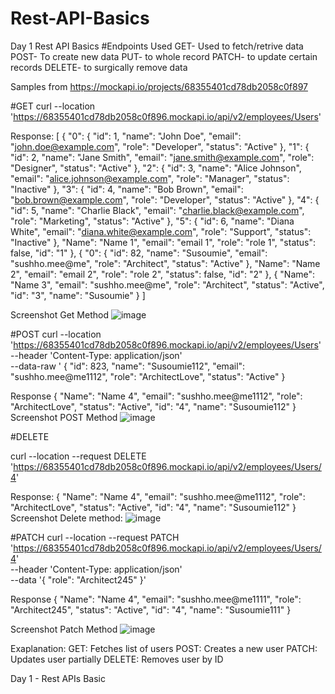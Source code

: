 # Rest-API-Basics
Day 1 Rest API Basics
#Endpoints Used
GET- Used to fetch/retrive data
POST- To create new data
PUT- to whole record
PATCH- to update certain records
DELETE- to surgically remove data

Samples from https://mockapi.io/projects/68355401cd78db2058c0f897

#GET
curl --location 'https://68355401cd78db2058c0f896.mockapi.io/api/v2/employees/Users'

Response:
[
    {
        "0": {
            "id": 1,
            "name": "John Doe",
            "email": "john.doe@example.com",
            "role": "Developer",
            "status": "Active"
        },
        "1": {
            "id": 2,
            "name": "Jane Smith",
            "email": "jane.smith@example.com",
            "role": "Designer",
            "status": "Active"
        },
        "2": {
            "id": 3,
            "name": "Alice Johnson",
            "email": "alice.johnson@example.com",
            "role": "Manager",
            "status": "Inactive"
        },
        "3": {
            "id": 4,
            "name": "Bob Brown",
            "email": "bob.brown@example.com",
            "role": "Developer",
            "status": "Active"
        },
        "4": {
            "id": 5,
            "name": "Charlie Black",
            "email": "charlie.black@example.com",
            "role": "Marketing",
            "status": "Active"
        },
        "5": {
            "id": 6,
            "name": "Diana White",
            "email": "diana.white@example.com",
            "role": "Support",
            "status": "Inactive"
        },
        "Name": "Name 1",
        "email": "email 1",
        "role": "role 1",
        "status": false,
        "id": "1"
    },
    {
        "0": {
            "id": 82,
            "name": "Susoumie",
            "email": "sushho.mee@me",
            "role": "Architect",
            "status": "Active"
        },
        "Name": "Name 2",
        "email": "email 2",
        "role": "role 2",
        "status": false,
        "id": "2"
    },
    {
        "Name": "Name 3",
        "email": "sushho.mee@me",
        "role": "Architect",
        "status": "Active",
        "id": "3",
        "name": "Susoumie"
    }
]

Screenshot Get Method
![image](https://github.com/user-attachments/assets/ffca6b72-cdec-40c3-8333-fa8bda601678)


#POST
curl --location 'https://68355401cd78db2058c0f896.mockapi.io/api/v2/employees/Users' \
--header 'Content-Type: application/json' \
--data-raw '    {
        "id": 823,
        "name": "Susoumie112",
        "email": "sushho.mee@me1112",
        "role": "ArchitectLove",
        "status": "Active"
        }

Response
{
    "Name": "Name 4",
    "email": "sushho.mee@me1112",
    "role": "ArchitectLove",
    "status": "Active",
    "id": "4",
    "name": "Susoumie112"
}
Screenshot POST Method
![image](https://github.com/user-attachments/assets/38e45f7d-ebe1-4422-8a84-3134642139db)



#DELETE 

curl --location --request DELETE 'https://68355401cd78db2058c0f896.mockapi.io/api/v2/employees/Users/4'

Response:
{
    "Name": "Name 4",
    "email": "sushho.mee@me1112",
    "role": "ArchitectLove",
    "status": "Active",
    "id": "4",
    "name": "Susoumie112"
}
Screenshot Delete method:
![image](https://github.com/user-attachments/assets/dc696fc3-30a0-4dc6-a67a-bde1f3477bf9)


#PATCH
curl --location --request PATCH 'https://68355401cd78db2058c0f896.mockapi.io/api/v2/employees/Users/4' \
--header 'Content-Type: application/json' \
--data '{
    "role": "Architect245"
}'

Response
{
    "Name": "Name 4",
    "email": "sushho.mee@me1111",
    "role": "Architect245",
    "status": "Active",
    "id": "4",
    "name": "Susoumie111"
}


Screenshot Patch Method
![image](https://github.com/user-attachments/assets/7d0551ee-8380-4f68-a47a-18fc0abf5446)

Exaplanation:
GET: Fetches list of users
POST: Creates a new user
PATCH: Updates user partially
DELETE: Removes user by ID

Day 1 - Rest APIs Basic
